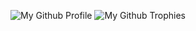 <p align="center">
  <p align="center">
    <img src="https://github-widgetbox.vercel.app/api/profile?username=JakubStepanek&theme=darkmode&data=followers,repositories,stars,commits" alt="My Github Profile"/>
    <img src="https://github-profile-trophy.vercel.app/?username=JakubStepanek&theme=darkhub&column=7&no-bg=true&margin-w=15&no-frame=true" alt="My Github Trophies"/>
  </p>
</p>


